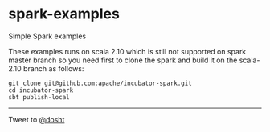 spark-examples
==============

Simple Spark examples

These examples runs on scala 2.10 which is still not supported on spark master branch so you need first to clone the spark and build it on the scala-2.10 branch as follows:

```
git clone git@github.com:apache/incubator-spark.git
cd incubator-spark
sbt publish-local
```

-----------------------------

Tweet to [@dosht](https://twitter.com/intent/tweet?screen_name=dosht)
